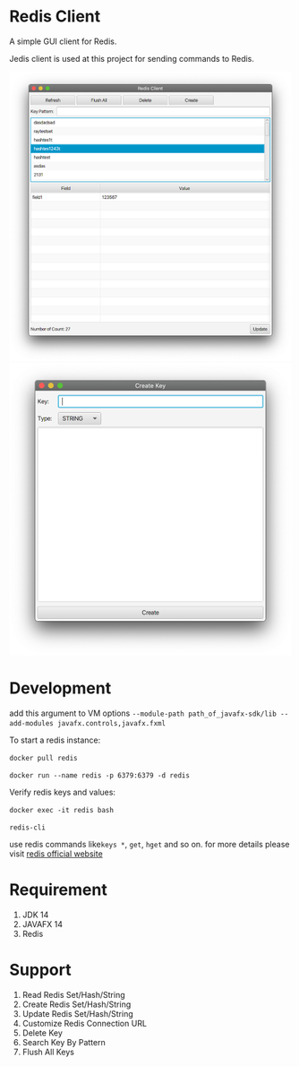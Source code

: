 # Redis Client
A simple GUI client for Redis.

Jedis client is used at this project for sending commands to Redis. 

![redis-client](./screenshot/main.png)
![redis-client-create-key](./screenshot/create-key.png)

# Development
add this argument to VM options
`--module-path path_of_javafx-sdk/lib --add-modules javafx.controls,javafx.fxml`

To start a redis instance:

`docker pull redis`

`docker run --name redis -p 6379:6379 -d redis`

Verify redis keys and values:

`docker exec -it redis bash`

`redis-cli`

use redis commands like`keys *`, `get`, `hget` and so on.
for more details please visit <a href="https://redis.io/commands" target="_blank">redis official website</a>

# Requirement
1. JDK 14
2. JAVAFX 14
3. Redis

# Support
1. Read Redis Set/Hash/String
2. Create Redis Set/Hash/String
3. Update Redis Set/Hash/String
4. Customize Redis Connection URL
5. Delete Key
6. Search Key By Pattern
7. Flush All Keys

